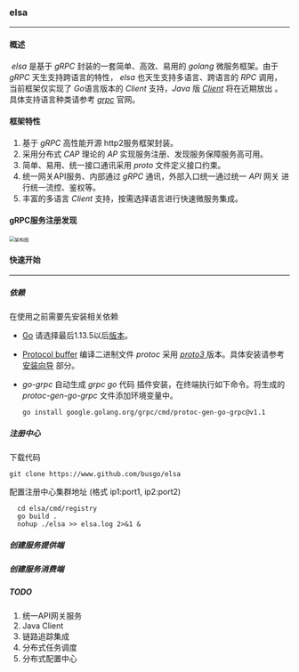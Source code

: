 ### elsa

***

#### 概述

​		*elsa* 是基于 *gRPC* 封装的一套简单、高效、易用的 *golang* 微服务框架。由于 *gRPC* 天生支持跨语言的特性， *elsa* 也天生支持多语言、跨语言的 *RPC* 调用，当前框架仅实现了 *Go*语言版本的 *Client* 支持，*Java* 版 *[Client](http://wwww.github.com/busgo/elsa-java)* 将在近期放出 。具体支持语言种类请参考 *[grpc](https://www.grpc.io/)* 官网。

#### 框架特性

1. 基于 *gRPC* 高性能开源 http2服务框架封装。
2. 采用分布式 *CAP* 理论的 *AP* 实现服务注册、发现服务保障服务高可用。
3. 简单、易用、统一接口通讯采用 *proto* 文件定义接口约束。
4. 统一网关API服务、内部通过 *gRPC* 通讯，外部入口统一通过统一 *API* 网关 进行统一流控、鉴权等。
5. 丰富的多语言 *Client* 支持，按需选择语言进行快速微服务集成。



#### gRPC服务注册发现



<img src="https://github.com/busgo/elsa/blob/master/docs/img/arch.png?raw=true" alt="架构图" style="zoom:60%;" />

#### 快速开始

***

##### 依赖

在使用之前需要先安装相关依赖

* [Go](https://github.com/golang) 请选择最后1.13.5以后[版本](https://golang.org/doc/devel/release.html)。 

* [Protocol buffer](https://developers.google.com/protocol-buffers) 编译二进制文件 *protoc* 采用 [*proto3* ](https://developers.google.com/protocol-buffers/docs/proto3)版本。具体安装请参考 [安装向导](https://www.grpc.io/docs/protoc-installation/) 部分。

* *go-grpc* 自动生成 *grpc go* 代码 插件安装，在终端执行如下命令。将生成的 *protoc-gen-go-grpc* 文件添加环境变量中。

  ```shell
  go install google.golang.org/grpc/cmd/protoc-gen-go-grpc@v1.1
  ```

   
##### 注册中心

下载代码

  ``` shell
  git clone https://www.github.com/busgo/elsa
  ```

配置注册中心集群地址 (格式 ip1:port1, ip2:port2)

```shell
  cd elsa/cmd/registry
  go build .
  nohup ./elsa >> elsa.log 2>&1 &
```

##### 创建服务提供端

  

##### 创建服务消费端

  

##### TODO

1. 统一API网关服务
2. Java Client
3. 链路追踪集成
4. 分布式任务调度
5. 分布式配置中心

